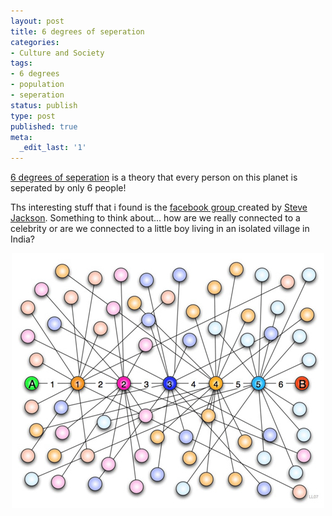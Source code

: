 ```yaml
---
layout: post
title: 6 degrees of seperation
categories:
- Culture and Society
tags:
- 6 degrees
- population
- seperation
status: publish
type: post
published: true
meta:
  _edit_last: '1'
---
```

<a href="http://en.wikipedia.org/wiki/Six_degrees_of_separation">6 degrees of seperation</a> is a theory that every person on this planet is seperated by only 6 people!

Ths interesting stuff that i found is the <a href="http://www.facebook.com/group.php?gid=8900080125">facebook group </a>created by <a href="http://www.steve-jackson.net/six_degrees/index.html">Steve Jackson</a>. Something to think about... how are we really connected to a celebrity or are we connected to a little boy living in an isolated village in India?
<p style="text-align: center;"><a href="http://share.sweska.net/files/six_degrees_of_separation.jpg"><img class="size-full wp-image-636" title="six_degrees_of_separation" src="/img/six_degrees_of_separation.jpg" alt="" /></a></p>

